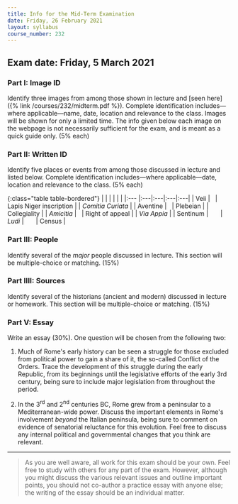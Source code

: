 ```yaml
---
title: Info for the Mid-Term Examination
date: Friday, 26 February 2021
layout: syllabus
course_number: 232
---
```


## Exam date: Friday, 5 March 2021

### Part I: Image ID

Identify three images from among those shown in lecture and [seen here]({% link /courses/232/midterm.pdf %}). Complete identification includes—where applicable—name, date, location and relevance to the class. Images will be shown for only a limited time. The info given below each image on the webpage is not necessarily sufficient for the exam, and is meant as a quick guide only. (5% each)

### Part II: Written ID

Identify five places or events from among those discussed in lecture and listed below. Complete identification includes—where applicable—date, location and relevance to the class. (5% each)

{:class="table table-bordered"}
|   |   |   | | |
|:---   |:---|:---|:---|:---|
|  Veii | &nbsp; |  Lapis Niger inscription | | *Comitia Curiata*  |
| Aventine | &nbsp;  | Plebeian | | Collegiality  |
| *Amicitia* |  &nbsp; |  Right of appeal | | *Via Appia*  |
| Sentinum | &nbsp;  &nbsp;  &nbsp;  | *Ludi* |  &nbsp;  &nbsp;  &nbsp; |  Census |

### Part III: People

Identify several of the *major* people discussed in lecture. This section will be multiple-choice or matching. (15%)

### Part IIII: Sources

Identify several of the historians (ancient and modern) discussed in lecture or homework. This section will be multiple-choice or matching. (15%)

### Part V: Essay

Write an essay (30%). One question will be chosen from the following
two:

1. Much of Rome's early history can be seen a struggle for those excluded from political power to gain a share of it, the so-called Conflict of the Orders. Trace the development of this struggle during the early Republic, from its beginnings until the legislative efforts of the early 3rd century, being sure to include major legislation from throughout the period.

1.  In the 3<sup>rd</sup> and 2<sup>nd</sup> centuries BC, Rome grew from a peninsular to a Mediterranean-wide power. Discuss the important elements in Rome's involvement *beyond* the Italian peninsula, being sure to comment on evidence of senatorial reluctance for this evolution. Feel free to discuss any internal political and governmental changes that you think are relevant.

-----

> As you are well aware, all work for this exam should be your own. Feel
> free to study with others for any part of the exam. However, although
> you might discuss the various relevant issues and outline important
> points, you should not co-author a practice essay with anyone else; the
> writing of the essay should be an individual matter.
